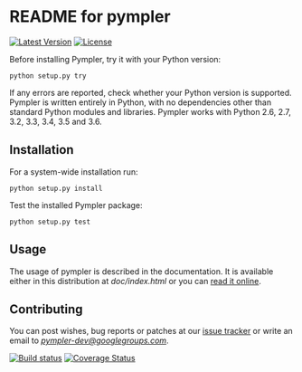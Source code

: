 README for pympler
==================

[![Latest Version](https://img.shields.io/pypi/v/pympler.svg)](https://pypi.python.org/pypi/Pympler/)
[![License](https://img.shields.io/pypi/l/pympler.svg)](https://pypi.python.org/pypi/Pympler/)


Before installing Pympler, try it with your Python version:

    python setup.py try

If any errors are reported, check whether your Python version is supported.
Pympler is written entirely in Python, with no dependencies other than standard
Python modules and libraries. Pympler works with Python 2.6, 2.7, 3.2, 3.3,
3.4, 3.5 and 3.6.

Installation
------------

For a system-wide installation run:

    python setup.py install

Test the installed Pympler package:

    python setup.py test


Usage
-----

The usage of pympler is described in the documentation.  It is
available either in this distribution at *doc/index.html* or
you can [read it online](http://packages.python.org/Pympler/).


Contributing
------------

You can post wishes, bug reports or patches at our
[issue tracker](https://github.com/pympler/pympler/issues) or
write an email to *pympler-dev@googlegroups.com*.


[![Build status](https://secure.travis-ci.org/pympler/pympler.png?branch=master)](http://travis-ci.org/pympler/pympler)
[![Coverage Status](https://coveralls.io/repos/pympler/pympler/badge.svg?branch=master)](https://coveralls.io/r/pympler/pympler?branch=master)
